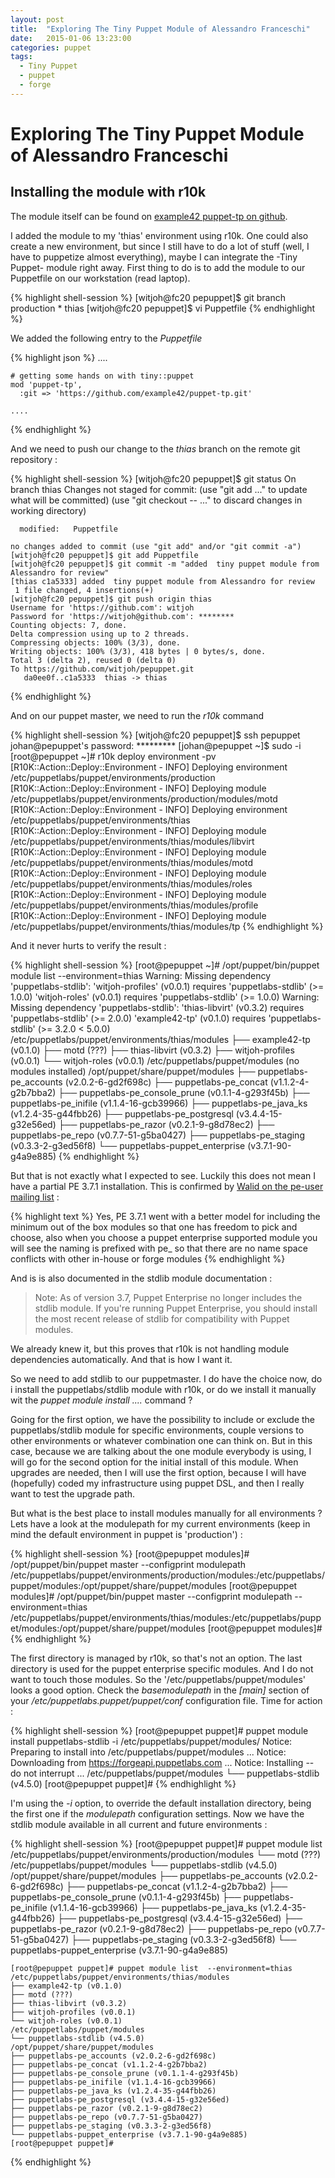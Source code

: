 ```yaml
---
layout: post
title:  "Exploring The Tiny Puppet Module of Alessandro Franceschi"
date:   2015-01-06 13:23:00
categories: puppet
tags:
  - Tiny Puppet
  - puppet
  - forge
---
```

Exploring The Tiny Puppet Module of Alessandro Franceschi
=========================================================

Installing the module with r10k
-------------------------------

The module itself can be found on [example42 puppet-tp on github][tp].

I added the module to my 'thias' environment using r10k. One could also create a new environment, but since I still have to do a lot of stuff (well, I have to puppetize almost everything), maybe I can integrate the -Tiny Puppet- module right away. First thing to do is to add the module to our Puppetfile on our workstation (read laptop).

  {% highlight shell-session %}
    [witjoh@fc20 pepuppet]$ git branch
      production
      * thias
    [witjoh@fc20 pepuppet]$ vi Puppetfile
  {% endhighlight %}

We added the following entry to the *Puppetfile*

  {% highlight json %}
    ....

    # getting some hands on with tiny::puppet
    mod 'puppet-tp',
      :git => 'https://github.com/example42/puppet-tp.git'

    ....
  {% endhighlight %}

And we need to push our change to the *thias* branch on the remote git repository :

  {% highlight shell-session %}
    [witjoh@fc20 pepuppet]$ git status
    On branch thias
    Changes not staged for commit:
      (use "git add <file>..." to update what will be committed)
      (use "git checkout -- <file>..." to discard changes in working directory)

      modified:   Puppetfile

    no changes added to commit (use "git add" and/or "git commit -a")
    [witjoh@fc20 pepuppet]$ git add Puppetfile
    [witjoh@fc20 pepuppet]$ git commit -m "added  tiny puppet module from Alessandro for review"
    [thias c1a5333] added  tiny puppet module from Alessandro for review
     1 file changed, 4 insertions(+)
    [witjoh@fc20 pepuppet]$ git push origin thias
    Username for 'https://github.com': witjoh
    Password for 'https://witjoh@github.com': ********
    Counting objects: 7, done.
    Delta compression using up to 2 threads.
    Compressing objects: 100% (3/3), done.
    Writing objects: 100% (3/3), 418 bytes | 0 bytes/s, done.
    Total 3 (delta 2), reused 0 (delta 0)
    To https://github.com/witjoh/pepuppet.git
       da0ee0f..c1a5333  thias -> thias
  {% endhighlight %}

And on our puppet master, we need to run the *r10k* command

  {% highlight shell-session %}
    [witjoh@fc20 pepuppet]$ ssh pepuppet
    johan@pepuppet's password: *********
    [johan@pepuppet ~]$ sudo -i
    [root@pepuppet ~]# r10k deploy environment -pv
    [R10K::Action::Deploy::Environment - INFO] Deploying environment /etc/puppetlabs/puppet/environments/production
    [R10K::Action::Deploy::Environment - INFO] Deploying module /etc/puppetlabs/puppet/environments/production/modules/motd
    [R10K::Action::Deploy::Environment - INFO] Deploying environment /etc/puppetlabs/puppet/environments/thias
    [R10K::Action::Deploy::Environment - INFO] Deploying module /etc/puppetlabs/puppet/environments/thias/modules/libvirt
    [R10K::Action::Deploy::Environment - INFO] Deploying module /etc/puppetlabs/puppet/environments/thias/modules/motd
    [R10K::Action::Deploy::Environment - INFO] Deploying module /etc/puppetlabs/puppet/environments/thias/modules/roles
    [R10K::Action::Deploy::Environment - INFO] Deploying module /etc/puppetlabs/puppet/environments/thias/modules/profile
    [R10K::Action::Deploy::Environment - INFO] Deploying module /etc/puppetlabs/puppet/environments/thias/modules/tp
  {% endhighlight %}

And it never hurts to verify the result :

  {% highlight shell-session %}
    [root@pepuppet ~]# /opt/puppet/bin/puppet module list --environment=thias
    Warning: Missing dependency 'puppetlabs-stdlib':
      'witjoh-profiles' (v0.0.1) requires 'puppetlabs-stdlib' (>= 1.0.0)
      'witjoh-roles' (v0.0.1) requires 'puppetlabs-stdlib' (>= 1.0.0)
    Warning: Missing dependency 'puppetlabs-stdlib':
      'thias-libvirt' (v0.3.2) requires 'puppetlabs-stdlib' (>= 2.0.0)
      'example42-tp' (v0.1.0) requires 'puppetlabs-stdlib' (>= 3.2.0 < 5.0.0)
    /etc/puppetlabs/puppet/environments/thias/modules
    ├── example42-tp (v0.1.0)
    ├── motd (???)
    ├── thias-libvirt (v0.3.2)
    ├── witjoh-profiles (v0.0.1)
    └── witjoh-roles (v0.0.1)
    /etc/puppetlabs/puppet/modules (no modules installed)
    /opt/puppet/share/puppet/modules
    ├── puppetlabs-pe_accounts (v2.0.2-6-gd2f698c)
    ├── puppetlabs-pe_concat (v1.1.2-4-g2b7bba2)
    ├── puppetlabs-pe_console_prune (v0.1.1-4-g293f45b)
    ├── puppetlabs-pe_inifile (v1.1.4-16-gcb39966)
    ├── puppetlabs-pe_java_ks (v1.2.4-35-g44fbb26)
    ├── puppetlabs-pe_postgresql (v3.4.4-15-g32e56ed)
    ├── puppetlabs-pe_razor (v0.2.1-9-g8d78ec2)
    ├── puppetlabs-pe_repo (v0.7.7-51-g5ba0427)
    ├── puppetlabs-pe_staging (v0.3.3-2-g3ed56f8)
    └── puppetlabs-puppet_enterprise (v3.7.1-90-g4a9e885)
  {% endhighlight %}

But that is not exactly what I expected to see. Luckily this does not mean I have a partial PE 3.7.1 installation.
This is confirmed by [Walid on the pe-user mailing list][thread] :

  {% highlight text %}
    Yes, PE 3.7.1 went with a better model for including the minimum out of the box modules so that one has freedom to
    pick and choose, also when you choose a puppet enterprise supported module you will see the naming is prefixed with
    pe_ so that there are no name space conflicts with other in-house or forge modules
  {% endhighlight %}

And is is also documented in the stdlib module documentation :

  > Note: As of version 3.7, Puppet Enterprise no longer includes the stdlib module.
  > If you're running Puppet Enterprise, you should install the most recent release of stdlib
  > for compatibility with Puppet modules.

We already knew it, but this proves that r10k is not handling module dependencies automatically.  And that is how I
want it.

So we need to add stdlib to our puppetmaster. I do have the choice now, do i install the puppetlabs/stdlib module with r10k, or do we install it manually wit the *puppet module install ....* command ?

Going for the first option, we have the possibility to include or exclude the puppetlabs/stdlib module for specific environments, couple versions to other environments or whatever combination one can think on.  But in this case, because we are talking about the one module everybody is using, I  will go for the second option for the initial install of this module. When upgrades are needed, then I will use the first option, because I will have (hopefully) coded my infrastructure using puppet DSL, and then I really want to test the upgrade path.

But what is the best place to install modules manually for all environments ?  Lets have a look at the modulepath for my current environments (keep in mind the default environment in puppet is 'production') :

  {% highlight shell-session %}
    [root@pepuppet modules]# /opt/puppet/bin/puppet master --configprint modulepath
    /etc/puppetlabs/puppet/environments/production/modules:/etc/puppetlabs/puppet/modules:/opt/puppet/share/puppet/modules
    [root@pepuppet modules]# /opt/puppet/bin/puppet master --configprint modulepath --environment=thias
    /etc/puppetlabs/puppet/environments/thias/modules:/etc/puppetlabs/puppet/modules:/opt/puppet/share/puppet/modules
    [root@pepuppet modules]#
  {% endhighlight %}

The first directory is managed by r10k, so that's not an option.  The last directory is used for the puppet enterprise specific modules.  And I do not want to touch those modules. So the '/etc/puppetlabs/puppet/modules' looks a good option. Check the *basemodulepath* in the *[main]* section of your */etc/puppetlabs.puppet/puppet/conf* configuration file. Time for action :

  {% highlight shell-session %}
    [root@pepuppet puppet]# puppet module install puppetlabs-stdlib -i /etc/puppetlabs/puppet/modules/
    Notice: Preparing to install into /etc/puppetlabs/puppet/modules ...
    Notice: Downloading from https://forgeapi.puppetlabs.com ...
    Notice: Installing -- do not interrupt ...
    /etc/puppetlabs/puppet/modules
    └── puppetlabs-stdlib (v4.5.0)
    [root@pepuppet puppet]#
  {% endhighlight %}

I'm using the *-i <install directory>* option, to override the default installation directory, being the first one if the *modulepath* configuration settings.  Now we have the stdlib module available in all current and future environments :

  {% highlight shell-session %}
    [root@pepuppet puppet]# puppet module list
    /etc/puppetlabs/puppet/environments/production/modules
    └── motd (???)
    /etc/puppetlabs/puppet/modules
    └── puppetlabs-stdlib (v4.5.0)
    /opt/puppet/share/puppet/modules
    ├── puppetlabs-pe_accounts (v2.0.2-6-gd2f698c)
    ├── puppetlabs-pe_concat (v1.1.2-4-g2b7bba2)
    ├── puppetlabs-pe_console_prune (v0.1.1-4-g293f45b)
    ├── puppetlabs-pe_inifile (v1.1.4-16-gcb39966)
    ├── puppetlabs-pe_java_ks (v1.2.4-35-g44fbb26)
    ├── puppetlabs-pe_postgresql (v3.4.4-15-g32e56ed)
    ├── puppetlabs-pe_razor (v0.2.1-9-g8d78ec2)
    ├── puppetlabs-pe_repo (v0.7.7-51-g5ba0427)
    ├── puppetlabs-pe_staging (v0.3.3-2-g3ed56f8)
    └── puppetlabs-puppet_enterprise (v3.7.1-90-g4a9e885)

    [root@pepuppet puppet]# puppet module list  --environment=thias
    /etc/puppetlabs/puppet/environments/thias/modules
    ├── example42-tp (v0.1.0)
    ├── motd (???)
    ├── thias-libvirt (v0.3.2)
    ├── witjoh-profiles (v0.0.1)
    └── witjoh-roles (v0.0.1)
    /etc/puppetlabs/puppet/modules
    └── puppetlabs-stdlib (v4.5.0)
    /opt/puppet/share/puppet/modules
    ├── puppetlabs-pe_accounts (v2.0.2-6-gd2f698c)
    ├── puppetlabs-pe_concat (v1.1.2-4-g2b7bba2)
    ├── puppetlabs-pe_console_prune (v0.1.1-4-g293f45b)
    ├── puppetlabs-pe_inifile (v1.1.4-16-gcb39966)
    ├── puppetlabs-pe_java_ks (v1.2.4-35-g44fbb26)
    ├── puppetlabs-pe_postgresql (v3.4.4-15-g32e56ed)
    ├── puppetlabs-pe_razor (v0.2.1-9-g8d78ec2)
    ├── puppetlabs-pe_repo (v0.7.7-51-g5ba0427)
    ├── puppetlabs-pe_staging (v0.3.3-2-g3ed56f8)
    └── puppetlabs-puppet_enterprise (v3.7.1-90-g4a9e885)
    [root@pepuppet puppet]#
  {% endhighlight %}


[tp]: https://github.com/example42/puppet-tp
[thread]: https://groups.google.com/a/puppetlabs.com/forum/#!topic/pe-users/_KAgwwwzJQI
